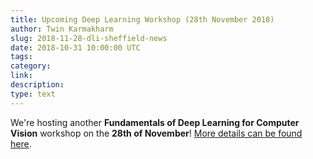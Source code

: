 ```yaml
---
title: Upcoming Deep Learning Workshop (28th November 2018)
author: Twin Karmakharm
slug: 2018-11-28-dli-sheffield-news
date: 2018-10-31 10:00:00 UTC
tags:
category:
link:
description:
type: text
---
```


We're hosting another **Fundamentals of Deep Learning for Computer Vision** workshop on the **28th of November**! [More details can be found here](/training/deeplearning/2018-11-28-dli-sheffield).
